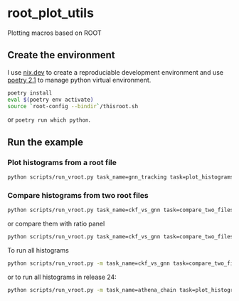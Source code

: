 # root_plot_utils
Plotting macros based on ROOT

## Create the environment
I use [nix.dev](https://nix.dev/) to create a reproduciable development environment and use [poetry 2.1](https://python-poetry.org/docs/) to manage python virtual environment.

```bash
poetry install
eval $(poetry env activate)
source `root-config --bindir`/thisroot.sh
```
or `poetry run which python`.

## Run the example

### Plot histograms from a root file
```bash
python scripts/run_vroot.py task_name=gnn_tracking task=plot_histograms histograms=rel24_idpvm_efficiencies task.filehandle.path=data/physval.v4.root
```
### Compare histograms from two root files
```bash
python scripts/run_vroot.py task_name=ckf_vs_gnn task=compare_two_files histograms=idpvm_efficiencies
```
or compare them with ratio panel
```bash
python scripts/run_vroot.py task_name=ckf_vs_gnn task=compare_two_files task.with_ratio=true canvas=with_ratio histograms=idpvm_resolution
```

To run all histograms
```bash
python scripts/run_vroot.py -m task_name=ckf_vs_gnn task=compare_two_files task.with_ratio=true canvas=with_ratio
```
or to run all histograms in release 24:
```bash
python scripts/run_vroot.py -m task_name=athena_chain task=plot_histograms task.filehandle.path=physval_debug.root  "histograms=glob(rel24_idpvm*)"
```
